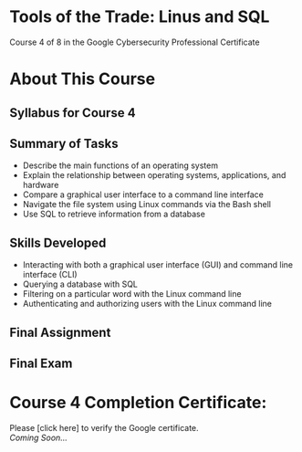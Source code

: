 # Tools of the Trade: Linus and SQL
Course 4 of 8 in the Google Cybersecurity Professional Certificate
# About This Course
## Syllabus for Course 4
## Summary of Tasks
- Describe the main functions of an operating system
- Explain the relationship between operating systems, applications, and hardware
- Compare a graphical user interface to a command line interface
- Navigate the file system using Linux commands via the Bash shell
- Use SQL to retrieve information from a database
## Skills Developed
- Interacting with both a graphical user interface (GUI) and command line interface (CLI)
- Querying a database with SQL
- Filtering on a particular word with the Linux command line
- Authenticating and authorizing users with the Linux command line
## Final Assignment
## Final Exam
# Course 4 Completion Certificate:
Please [click here] to verify the Google certificate. <br>
*Coming Soon...*

